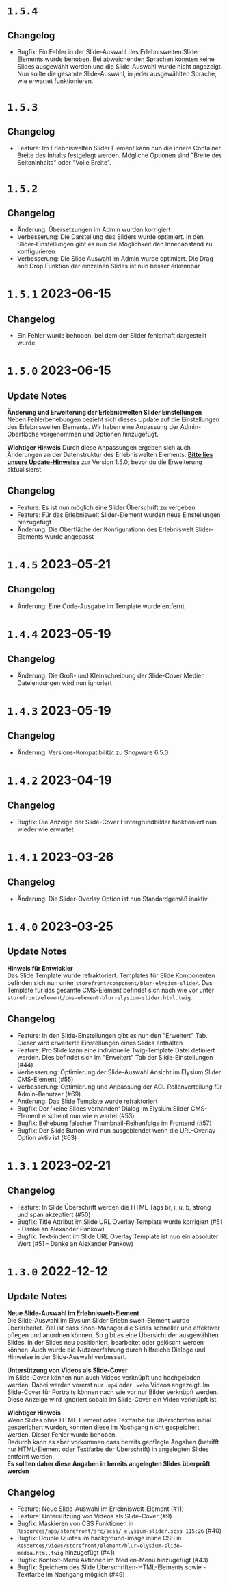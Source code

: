 # `1.5.4` 

## Changelog
- Bugfix: Ein Fehler in der Slide-Auswahl des Erlebniswelten Slider Elements wurde behoben. Bei abweichenden Sprachen konnten keine Slides ausgewählt werden und die Slide-Auswahl wurde nicht angezeigt. Nun sollte die gesamte Slide-Auswahl, in jeder ausgewählten Sprache, wie erwartet funktionieren.

# `1.5.3` 

## Changelog
- Feature: Im Erlebniswelten Slider Element kann nun die innere Container Breite des Inhalts festgelegt werden. Mögliche Optionen sind "Breite des Seiteninhalts" oder "Volle Breite".

# `1.5.2` 

## Changelog
- Änderung: Übersetzungen im Admin wurden korrigiert
- Verbesserung: Die Darstellung des Sliders wurde optimiert. In den Slider-Einstellungen gibt es nun die Möglichkeit den Innenabstand zu konfigurieren
- Verbesserung: Die Slide Auswahl im Admin wurde optimiert. Die Drag and Drop Funktion der einzelnen Slides ist nun besser erkennbar

# `1.5.1` 2023-06-15

## Changelog
- Ein Fehler wurde behoben, bei dem der Slider fehlerhaft dargestellt wurde

# `1.5.0` 2023-06-15

## Update Notes

**Änderung und Erweiterung der Erlebniswelten Slider Einstellungen**  
Neben Fehlerbehebungen bezieht sich dieses Update auf die Einstellungen des Erlebniswelten Elements. Wir haben eine Anpassung der Admin-Oberfläche vorgenommen und Optionen hinzugefügt. 

**Wichtiger Hinweis**
Durch diese Anpassungen ergeben sich auch Änderungen an der Datenstruktur des Erlebniswelten Elements. **[Bitte lies unsere Update-Hinweise](https://elysium-slider.blurcreative.de/de/documentation/update-notes#version-1-5-0)** zur Version 1.5.0, bevor du die Erweiterung aktualisierst.

## Changelog
- Feature: Es ist nun möglich eine Slider Überschrift zu vergeben
- Feature: Für das Erlebniswelt Slider-Element wurden neue Einstellungen hinzugefügt
- Änderung: Die Oberfläche der Konfigurationn des Erlebniswelt Slider-Elements wurde angepasst

# `1.4.5` 2023-05-21

## Changelog
- Änderung: Eine Code-Ausgabe im Template wurde entfernt

# `1.4.4` 2023-05-19

## Changelog
- Änderung: Die Groß- und Kleinschreibung der Slide-Cover Medien Dateiendungen wird nun ignoriert

# `1.4.3` 2023-05-19

## Changelog
- Änderung: Versions-Kompatibilität zu Shopware 6.5.0

# `1.4.2` 2023-04-19

## Changelog
- Bugfix: Die Anzeige der Slide-Cover Hintergrundbilder funktioniert nun wieder wie erwartet

# `1.4.1` 2023-03-26

## Changelog
- Änderung: Die Slider-Overlay Option ist nun Standardgemäß inaktiv

# `1.4.0` 2023-03-25

## Update Notes

**Hinweis für Entwickler**  
Das Slide Template wurde refraktoriert. Templates für Slide Komponenten befinden sich nun unter `storefront/component/blur-elysium-slide/`.
Das Template für das gesamte CMS-Element befindet sich nach wie vor unter `storefront/element/cms-element-blur-elysium-slider.html.twig`.

## Changelog
- Feature: In den Slide-Einstellungen gibt es nun den "Erweitert" Tab. Dieser wird erweiterte Einstellungen eines Slides enthalten
- Feature: Pro Slide kann eine individuelle Twig-Template Datei definiert werden. Dies befindet sich im "Erweitert" Tab der Slide-Einstellungen (#44)
- Verbesserung: Optimierung der Slide-Auswahl Ansicht im Elysium Slider CMS-Element (#55)
- Verbesserung: Optimierung und Anpassung der ACL Rollenverteilung für Admin-Benutzer (#69)
- Änderung: Das Slide Template wurde refraktoriert
- Bugfix: Der 'keine Slides vorhanden' Dialog im Elysium Slider CMS-Element erscheint nun wie erwartet (#53)
- Bugfix: Behebung falscher Thumbnail-Reihenfolge im Frontend (#57)
- Bugfix: Der Slide Button wird nun ausgeblendet wenn die URL-Overlay Option aktiv ist (#63)

# `1.3.1` 2023-02-21

## Changelog
- Feature: In Slide Überschrift werden die HTML Tags br, i, u, b, strong und span akzeptiert (#50)
- Bugfix: Title Attribut im Slide URL Overlay Template wurde korrigiert (#51 - Danke an Alexander Pankow)
- Bugfix: Text-indent im Slide URL Overlay Template ist nun ein absoluter Wert (#51 - Danke an Alexander Pankow)

# `1.3.0` 2022-12-12

## Update Notes

**Neue Slide-Auswahl im Erlebniswelt-Element**  
Die Slide-Auswahl im Elysium Slider Erlebniswelt-Element wurde überarbeitet. Ziel ist dass Shop-Manager die Slides schneller und effektiver pflegen und anordnen können. 
So gibt es eine Übersicht der ausgewählten Slides, in der Slides neu positioniert, bearbeitet oder gelöscht werden können. Auch wurde die Nutzererfahrung durch hilfreiche Dialoge und Hinweise in der Slide-Auswahl verbessert.

**Untersützung von Videos als Slide-Cover**  
Im Slide-Cover können nun auch Videos verknüpft und hochgeladen werden. Dabei werden vorerst nur `.mp4` oder `.webm` Videos angezeigt. Im Slide-Cover für Portraits können nach wie vor nur Bilder verknüpft werden. Diese Anzeige wird ignoriert sobald im Slide-Cover ein Video verknüpft ist.

**Wichtiger Hinweis**  
Wenn Slides ohne HTML-Element oder Textfarbe für Uberschriften initial gesperichert wurden, konnten diese im Nachgang nicht gespeichert werden. Dieser Fehler wurde behoben.  
Dadurch kann es aber vorkommen dass bereits gepflegte Angaben (betrifft nur HTML-Element oder Textfarbe der Überschrift) in angelegten Slides entfernt werden.  
**Es sollten daher diese Angaben in bereits angelegten Slides überprüft werden**

## Changelog
- Feature: Neue Slide-Auswahl im Erlebniswelt-Element (#11)
- Feature: Untersützung von Videos als Slide-Cover (#9)
- Bugfix: Maskieren von CSS Funktionen in `Resources/app/storefront/src/scss/_elysium-slider.scss 115:26` (#40)
- Bugfix: Double Quotes im background-image inline CSS in `Resources/views/storefront/element/blur-elysium-slide-media.html.twig` hinzugefügt (#41)
- Bugfix: Kontext-Menü Aktionen im Medien-Menü hinzugefügt (#43)
- Bugfix: Speichern des Slide Überschriften-HTML-Elements sowie -Textfarbe im Nachgang möglich (#49)